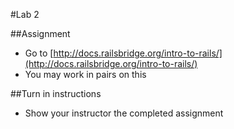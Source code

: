 #Lab 2

##Assignment
* Go to [http://docs.railsbridge.org/intro-to-rails/](http://docs.railsbridge.org/intro-to-rails/)
* You may work in pairs on this


##Turn in instructions
* Show your instructor the completed assignment
